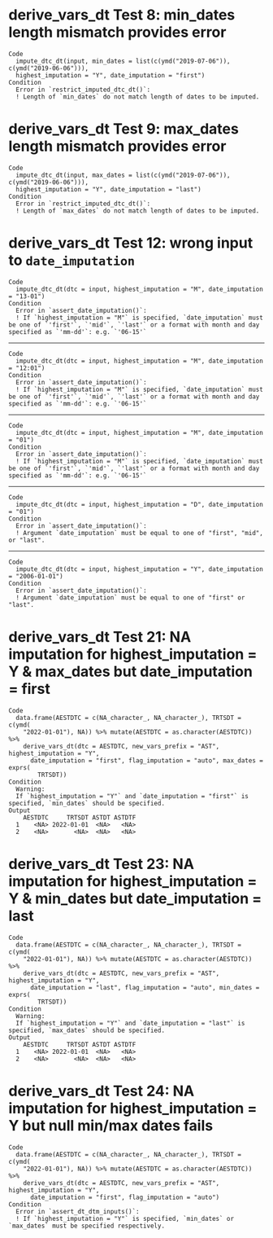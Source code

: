 # derive_vars_dt Test 8: min_dates length mismatch provides error

    Code
      impute_dtc_dt(input, min_dates = list(c(ymd("2019-07-06")), c(ymd("2019-06-06"))),
      highest_imputation = "Y", date_imputation = "first")
    Condition
      Error in `restrict_imputed_dtc_dt()`:
      ! Length of `min_dates` do not match length of dates to be imputed.

# derive_vars_dt Test 9: max_dates length mismatch provides error

    Code
      impute_dtc_dt(input, max_dates = list(c(ymd("2019-07-06")), c(ymd("2019-06-06"))),
      highest_imputation = "Y", date_imputation = "last")
    Condition
      Error in `restrict_imputed_dtc_dt()`:
      ! Length of `max_dates` do not match length of dates to be imputed.

# derive_vars_dt Test 12: wrong input to `date_imputation`

    Code
      impute_dtc_dt(dtc = input, highest_imputation = "M", date_imputation = "13-01")
    Condition
      Error in `assert_date_imputation()`:
      ! If `highest_imputation = "M"` is specified, `date_imputation` must be one of `'first'`, `'mid'`, `'last'` or a format with month and day specified as `'mm-dd'`: e.g. `'06-15'`

---

    Code
      impute_dtc_dt(dtc = input, highest_imputation = "M", date_imputation = "12:01")
    Condition
      Error in `assert_date_imputation()`:
      ! If `highest_imputation = "M"` is specified, `date_imputation` must be one of `'first'`, `'mid'`, `'last'` or a format with month and day specified as `'mm-dd'`: e.g. `'06-15'`

---

    Code
      impute_dtc_dt(dtc = input, highest_imputation = "M", date_imputation = "01")
    Condition
      Error in `assert_date_imputation()`:
      ! If `highest_imputation = "M"` is specified, `date_imputation` must be one of `'first'`, `'mid'`, `'last'` or a format with month and day specified as `'mm-dd'`: e.g. `'06-15'`

---

    Code
      impute_dtc_dt(dtc = input, highest_imputation = "D", date_imputation = "01")
    Condition
      Error in `assert_date_imputation()`:
      ! Argument `date_imputation` must be equal to one of "first", "mid", or "last".

---

    Code
      impute_dtc_dt(dtc = input, highest_imputation = "Y", date_imputation = "2006-01-01")
    Condition
      Error in `assert_date_imputation()`:
      ! Argument `date_imputation` must be equal to one of "first" or "last".

# derive_vars_dt Test 21: NA imputation for highest_imputation = Y & max_dates but date_imputation = first

    Code
      data.frame(AESTDTC = c(NA_character_, NA_character_), TRTSDT = c(ymd(
        "2022-01-01"), NA)) %>% mutate(AESTDTC = as.character(AESTDTC)) %>%
        derive_vars_dt(dtc = AESTDTC, new_vars_prefix = "AST", highest_imputation = "Y",
          date_imputation = "first", flag_imputation = "auto", max_dates = exprs(
            TRTSDT))
    Condition
      Warning:
      If `highest_imputation = "Y"` and `date_imputation = "first"` is specified, `min_dates` should be specified.
    Output
        AESTDTC     TRTSDT ASTDT ASTDTF
      1    <NA> 2022-01-01  <NA>   <NA>
      2    <NA>       <NA>  <NA>   <NA>

# derive_vars_dt Test 23: NA imputation for highest_imputation = Y & min_dates but date_imputation = last

    Code
      data.frame(AESTDTC = c(NA_character_, NA_character_), TRTSDT = c(ymd(
        "2022-01-01"), NA)) %>% mutate(AESTDTC = as.character(AESTDTC)) %>%
        derive_vars_dt(dtc = AESTDTC, new_vars_prefix = "AST", highest_imputation = "Y",
          date_imputation = "last", flag_imputation = "auto", min_dates = exprs(
            TRTSDT))
    Condition
      Warning:
      If `highest_imputation = "Y"` and `date_imputation = "last"` is specified, `max_dates` should be specified.
    Output
        AESTDTC     TRTSDT ASTDT ASTDTF
      1    <NA> 2022-01-01  <NA>   <NA>
      2    <NA>       <NA>  <NA>   <NA>

# derive_vars_dt Test 24: NA imputation for highest_imputation = Y but null min/max dates fails

    Code
      data.frame(AESTDTC = c(NA_character_, NA_character_), TRTSDT = c(ymd(
        "2022-01-01"), NA)) %>% mutate(AESTDTC = as.character(AESTDTC)) %>%
        derive_vars_dt(dtc = AESTDTC, new_vars_prefix = "AST", highest_imputation = "Y",
          date_imputation = "first", flag_imputation = "auto")
    Condition
      Error in `assert_dt_dtm_inputs()`:
      ! If `highest_imputation = "Y"` is specified, `min_dates` or `max_dates` must be specified respectively.

